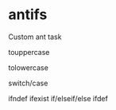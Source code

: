 antifs
======

Custom ant task

touppercase
    <touppercase property="some.property"/>
	
tolowercase
    <tolowercase property="some.property"/>
	
switch/case
		<switch input="foo">
		    <case value="f00">
			    <echo message="f00"/>
				<echo message="Yeah!"/>
			</case>
			<case value="f99">
			    <echo message="f99"/>                
				<echo message="Yeah!"/>
			</case>
			<case value="foo">
			    <echo message="foo"/>
				<echo message="Yeah!"/>
			</case>
			<default>
			    <echo message="default executed"/>
			</default>
		</switch>
		
ifndef
ifexist
if/elseif/else
ifdef

